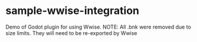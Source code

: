 # sample-wwise-integration
Demo of Godot plugin for using Wwise.
NOTE: All .bnk were removed due to size limits. They will need to be re-exported by Wwise
